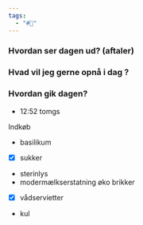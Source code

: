 ```yaml
---
tags:
  - "#📅"
---
```

### Hvordan ser dagen ud? (aftaler)


### Hvad vil jeg gerne opnå i dag ?


### Hvordan gik dagen?
- 12:52 tomgs

Indkøb 
- basilikum
- [x] sukker 
- sterinlys
- modermælkserstatning øko brikker 
- [x] vådservietter 
- kul 